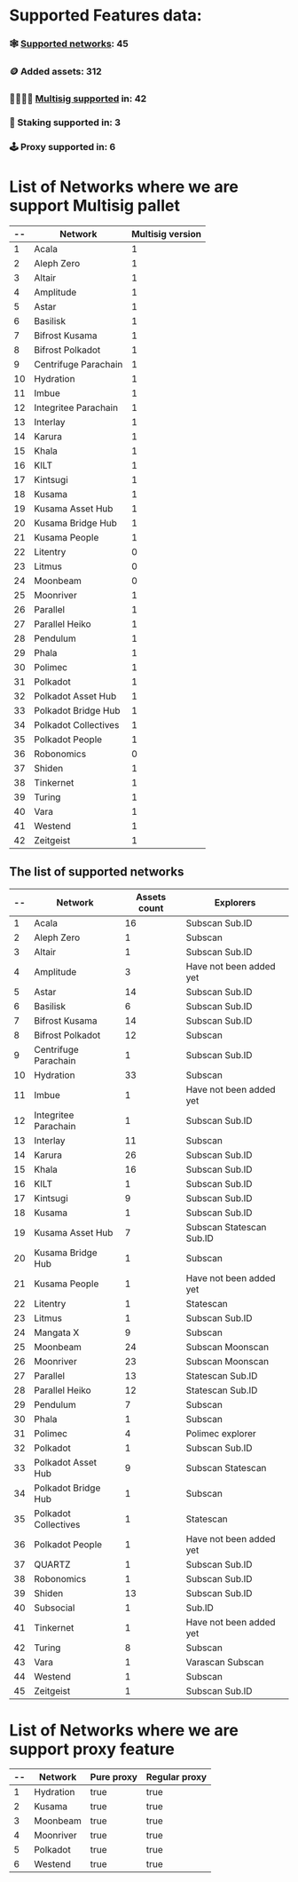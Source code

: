
# Supported Features data:
### 🕸️ [Supported networks](#supported-network-list): 45
### 🪙 Added assets: 312
### 👨‍👩‍👧‍👦 [Multisig supported](#list-of-networks-where-we-are-support-multisig) in: 42
### 🥞 Staking supported in: 3
### 🕹️ Proxy supported in: 6



# List of Networks where we are support Multisig pallet
| -- | Network | Multisig version |
| -------- | -------- | -------- |
| 1 | Acala | 1 |
| 2 | Aleph Zero | 1 |
| 3 | Altair | 1 |
| 4 | Amplitude | 1 |
| 5 | Astar | 1 |
| 6 | Basilisk | 1 |
| 7 | Bifrost Kusama | 1 |
| 8 | Bifrost Polkadot | 1 |
| 9 | Centrifuge Parachain | 1 |
| 10 | Hydration | 1 |
| 11 | Imbue | 1 |
| 12 | Integritee Parachain | 1 |
| 13 | Interlay | 1 |
| 14 | Karura | 1 |
| 15 | Khala | 1 |
| 16 | KILT | 1 |
| 17 | Kintsugi | 1 |
| 18 | Kusama | 1 |
| 19 | Kusama Asset Hub | 1 |
| 20 | Kusama Bridge Hub | 1 |
| 21 | Kusama People | 1 |
| 22 | Litentry | 0 |
| 23 | Litmus | 0 |
| 24 | Moonbeam | 0 |
| 25 | Moonriver | 1 |
| 26 | Parallel | 1 |
| 27 | Parallel Heiko | 1 |
| 28 | Pendulum | 1 |
| 29 | Phala | 1 |
| 30 | Polimec | 1 |
| 31 | Polkadot | 1 |
| 32 | Polkadot Asset Hub | 1 |
| 33 | Polkadot Bridge Hub | 1 |
| 34 | Polkadot Collectives | 1 |
| 35 | Polkadot People | 1 |
| 36 | Robonomics | 0 |
| 37 | Shiden | 1 |
| 38 | Tinkernet | 1 |
| 39 | Turing | 1 |
| 40 | Vara | 1 |
| 41 | Westend | 1 |
| 42 | Zeitgeist | 1 |

## The list of supported networks
| -- | Network | Assets count | Explorers |
| -------- | -------- | -------- | -------- |
| 1 | Acala | 16 | Subscan Sub.ID |
| 2 | Aleph Zero | 1 | Subscan |
| 3 | Altair | 1 | Subscan Sub.ID |
| 4 | Amplitude | 3 | Have not been added yet |
| 5 | Astar | 14 | Subscan Sub.ID |
| 6 | Basilisk | 6 | Subscan Sub.ID |
| 7 | Bifrost Kusama | 14 | Subscan Sub.ID |
| 8 | Bifrost Polkadot | 12 | Subscan |
| 9 | Centrifuge Parachain | 1 | Subscan Sub.ID |
| 10 | Hydration | 33 | Subscan |
| 11 | Imbue | 1 | Have not been added yet |
| 12 | Integritee Parachain | 1 | Subscan Sub.ID |
| 13 | Interlay | 11 | Subscan |
| 14 | Karura | 26 | Subscan Sub.ID |
| 15 | Khala | 16 | Subscan Sub.ID |
| 16 | KILT | 1 | Subscan Sub.ID |
| 17 | Kintsugi | 9 | Subscan Sub.ID |
| 18 | Kusama | 1 | Subscan Sub.ID |
| 19 | Kusama Asset Hub | 7 | Subscan Statescan Sub.ID |
| 20 | Kusama Bridge Hub | 1 | Subscan |
| 21 | Kusama People | 1 | Have not been added yet |
| 22 | Litentry | 1 | Statescan |
| 23 | Litmus | 1 | Subscan Sub.ID |
| 24 | Mangata X | 9 | Subscan |
| 25 | Moonbeam | 24 | Subscan Moonscan |
| 26 | Moonriver | 23 | Subscan Moonscan |
| 27 | Parallel | 13 | Statescan Sub.ID |
| 28 | Parallel Heiko | 12 | Statescan Sub.ID |
| 29 | Pendulum | 7 | Subscan |
| 30 | Phala | 1 | Subscan |
| 31 | Polimec | 4 | Polimec explorer |
| 32 | Polkadot | 1 | Subscan Sub.ID |
| 33 | Polkadot Asset Hub | 9 | Subscan Statescan |
| 34 | Polkadot Bridge Hub | 1 | Subscan |
| 35 | Polkadot Collectives | 1 | Statescan |
| 36 | Polkadot People | 1 | Have not been added yet |
| 37 | QUARTZ | 1 | Subscan Sub.ID |
| 38 | Robonomics | 1 | Subscan Sub.ID |
| 39 | Shiden | 13 | Subscan Sub.ID |
| 40 | Subsocial | 1 | Sub.ID |
| 41 | Tinkernet | 1 | Have not been added yet |
| 42 | Turing | 8 | Subscan |
| 43 | Vara | 1 | Varascan Subscan |
| 44 | Westend | 1 | Subscan |
| 45 | Zeitgeist | 1 | Subscan Sub.ID |

# List of Networks where we are support proxy feature
| -- | Network | Pure proxy | Regular proxy |
| -------- | -------- | -------- | -------- |
| 1 | Hydration | true | true |
| 2 | Kusama | true | true |
| 3 | Moonbeam | true | true |
| 4 | Moonriver | true | true |
| 5 | Polkadot | true | true |
| 6 | Westend | true | true |
